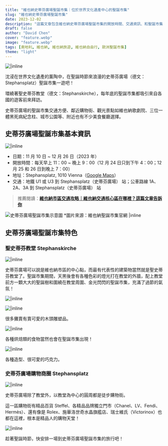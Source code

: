 ```yaml
---
title: "維也納史蒂芬廣場聖誕市集｜位於世界文化遺產中心的聖誕市集"
slug: "維也納史蒂芬廣場聖誕市集"
date: 2023-12-02
description: "這篇文章包含維也納史蒂芬廣場聖誕市集的開放時間、交通資訊、和聖誕市集的特色，是你到訪史蒂芬廣場聖誕市集的攻略。"
draft: false
author: "David Chen"
cover: "feature.webp"
image: "feature.webp"
tags: [奧地利, 維也納, 維也納旅遊, 維也納自由行, 歐洲聖誕市集]
theme: "light"
---
```


![|inline](feature.webp)

沈浸在世界文化遺產的薰陶中，在聖誕時節來浪漫的史蒂芬廣場（德文：Stephansplatz）聖誕市集一遊吧！

環繞著聖史蒂芬教堂（德文：Stephanskirche），每年底的聖誕市集都吸引來自各國的遊客前來拜訪。

史蒂芬廣場的聖誕市集交通方便、鄰近購物街、觀光景點如維也納歌劇院、三位一體黑死病紀念柱、城市公園等、附近也有不少美食餐廳選擇。

<!-- 維也納自由行攻略 -->

## 史蒂芬廣場聖誕市集基本資訊

![|inline](IMG_4609.webp)

- 日期：11 月 10 日 ~ 12 月 26 日（2023 年）
- 開放時間：每天早上 11：00 ~ 晚上 9：00（12 月 24 日只到下午 4：00；12 月 25 和 26 日到晚上 7：00）
- 地址：Stephansplatz, 1010 Vienna（[Google Maps](https://www.google.com/maps/place/Stephansplatz,+1010+Wien/@48.2087472,16.3633768,15z/data=!3m1!4b1!4m6!3m5!1s0x476d079f3e69c281:0x20563c156aa1fde!8m2!3d48.2087334!4d16.3736765!16s%2Fm%2F025wfts?authuser=1&entry=ttu)）
- 交通：地鐵 U1 或 U3 到 Stephansplatz（史蒂芬廣場） 站；公車路線 1A、2A、3A 到 Stephansplatz（史蒂芬廣場） 站

> 推薦閱讀：[**維也納市區交通攻略｜維也納交通核心區在哪裡？這篇文章告訴你**](https://exittaiwan.com/posts/%E7%B6%AD%E4%B9%9F%E7%B4%8D%E5%B8%82%E5%8D%80%E4%BA%A4%E9%80%9A%E6%94%BB%E7%95%A5/)

![史蒂芬廣場聖誕市集示意圖 *圖片來源：維也納聖誕市集官網 |inline](csm_stephansplatz_2016-3_2e46a40c0e.jpg.webp)

## 史蒂芬廣場聖誕市集特色

### 聖史蒂芬教堂 Stephanskirche

![|inline](IMG_4729.webp)

史蒂芬廣場可以說是維也納市區的中心點，而最有代表性的建築物當然就是聖史蒂芬教堂了。聖誕市集期間，天黑後會有各種色彩的燈光打在教堂的外牆，配上教堂前方一顆大大的聖誕樹和圍繞在教堂周圍、金光閃閃的聖誕市集，充滿了過節的氣氛！

![|inline](IMG_4733.webp)

![|inline](IMG_4748.webp)

很多攤賣有賣可愛的木頭雕塑品。

![|inline](IMG_4744.webp)

各種烘焙類的食物當然也會在聖誕市集出現！

![|inline](IMG_4738.webp)

各種造型、很可愛的巧克力。

### 史蒂芬廣場購物商圈 Stephansplatz

![|inline](IMG_4725.webp)

史蒂芬廣場除了教堂外，以教堂為中心的圓周都是徒步購物街。

這一區購物街有精品百貨 Steffel、各精品品牌獨立門市（Chanel、LV、Fendi、Hermès）、還有像是 Rolex、施華洛世奇水晶旗艦店、瑞士維氏（Victorinox）也都在這裡，根本是精品人的購物天堂！

![|inline](IMG_4719.webp)

趁著聖誕時節，快安排一場到史蒂芬廣場聖誕市集的旅行吧！

<!-- 維也納機場退稅攻略 -->

<!-- 逛完了史蒂芬廣場聖誕市集還意猶未盡嗎？還是對逛街沒什麼興趣，想要找點樂子？那你一定要去離史蒂芬廣場不遠的市政廳！市政廳前廣場聖誕市集是維也納最有名的聖誕市集。不僅攤位數量多，甚至還有溜冰場可以玩！看看這篇市政廳前廣場聖誕市集攻略了解更多吧！-->